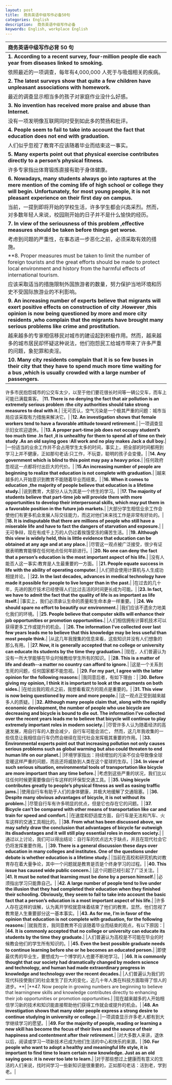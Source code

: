 ```yaml
---
layout: post
title:  商务英语中级写作必备50句
categories: English
description:  商务英语中级写作必备
keywords: English, workplace English
---
```


|商务英语中级写作必背 50 句|
|:--------------------------|
|**1. According to a recent survey, four-million people die each year from diseases linked to smoking.**|
|依照最近的一项调查，每年有4,000,000 人死于与吸烟相关的疾病。|
|**2. The latest surveys show that quite a few children have unpleasant associations with homework.**|
|最近的调查显示相当多的孩子对家庭作业没什么好感。|
|**3. No invention has received more praise and abuse than Internet.**|
|没有一项发明像互联网同时受到如此多的赞扬和批评。|
|**4. People seem to fail to take into account the fact that education does not end with graduation.**|
|人们似乎忽视了教育不应该随着毕业而结束这一事实。|
|**5. Many experts point out that physical exercise contributes directly to a person’s physical fitness.**|
|许多专家指出体育锻炼直接有助于身体健康。|
|**6. Nowadays, many students always go into raptures at the mere mention of the coming life of high school or college they will begin. Unfortunately, for most young people, it is not pleasant experience on their first day on campus.**|
|当前，一提到即将开始的学校生活，许多学生都会兴高采烈。然而，对多数年轻人来说，校园刚开始的日子并不是什么愉快的经历。|
|**7. In view of the seriousness of this problem ,effective measures should be taken before things get worse.**|
|考虑到问题的严重性，在事态进一步恶化之前，必须采取有效的措施。|
|**8. Proper measures must be taken to limit the number of foreign tourists and the great efforts should be made to protect local environment and history from the harmful effects of international tourism.|
|应该采取适当的措施限制外国旅游者的数量，努力保护当地环境和历史不受国际旅游业的不利影响。|
|**9. An increasing number of experts believe that migrants will exert positive effects on construction of city .However ,this opinion is now being questioned by more and more city residents ,who complain that the migrants have brought many serious problems like crime and prostitution.**|
|越来越多的专家相信移民对城市的建设起到积极作用。然而，越来越多的城市居民却怀疑这种说法，他们抱怨民工给城市带来了许多严重的问题，象犯罪和卖淫。|
|**10. Many city residents complain that it is so few buses in their city that they have to spend much more time waiting for a bus ,which is usually crowded with a large number of passengers.**|
许多市民抱怨城市的公交车太少，以至于他们要花很长时间等一辆公交车，而车上可能已满载乘客。
|**11. There is no denying the fact that air pollution is an extremely serious problem :the city authorities should take strong measures to deal with it.**|
|无可否认，空气污染是一个极其严重的问题：城市当局应该采取有力措施来解决它。|
|**12. An investigation shows that female workers tend to have a favorable attitude toward retirement.**|
|一项调查显示妇女欢迎退休。|
|**13. A proper part-time job does not occupy student’s too much time .In fact ,it is unhealthy for them to spend all of time on their study .As an old saying goes :All work and no play makes Jack a dull boy.**|
|一份适当的业余工作并不会占用学生太多的时间，事实上，把全部的时间都用到学习上并不健康，正如那句老话:只工作，不玩耍，聪明的孩子会变傻。|
|**14. Any government which is blind to this point may pay a heavy price.**|
|任何政府忽视这一点都将付出巨大的代价。|
|**15.An increasing number of people are beginning to realize that education is not complete with graduation.**|
|越来越多的人开始意识到教育不能随着毕业而结束。|
|**16. When it comes to education ,the majority of people believe that education is a lifetime study.**|
|说到教育，大部分人认为其是一个终生的学习。|
|**17. The majority of students believe that part-time job will provide them with more opportunities to develop their interpersonal skills, which may put them in a favorable position in the future job markets.**|
|大部分学生相信业余工作会使他们有更多机会发展人际交往能力，而这对他们未来找工作是非常有好处的。|
|**18. It is indisputable that there are millions of people who still have a miserable life and have to fact the dangers of starvation and exposure.**|
|无可争辩，现在有成千上万的人仍过着挨饿受冻的痛苦生活。|
|**19. Although this view is widely held, this is little evidence that education can be obtained at any age and at any place.**|
|尽管这一观点被广泛接受，很少有证据表明教育能够在任何地点任何年龄进行。|
|**20. No one can deny the fact that a person’s education is the most important aspect of his life.**|
|没有人能否人这一事实:教育是人生最重要的一方面。|
|**21. People equate success in life with the ability of operating computer.**|
|人们把会使用计算机与人生成功相提并论。|
|**22. In the last decades, advances in medical technology have made it possible for people to live longer than in the past.**|
|在过去的几十年，先进的医疗技术已经使得人们比过去活的时间更长成为可能。|
|**23. In fact, we have to admit the fact that the quality of life is as important as life itself.**|
|事实上，我们必须承认生命的质量和生命本身一样重要。|
|**24. We should spare no effort to beautify our environment.**|
|我们应该不遗余力地美化我们的环境。|
|**25. People believe that computer skills will enhance their job opportunities or promotion opportunities.**|
|人们相信拥有计算机技术可以获得更多工作或提升的机会。|
|**26. The information I’ve collected over last few years leads me to believe that this knowledge may be less useful than most people think.**|
|从这几年我搜集的信息来看，这些知识并没有人们想象的那么有用。|
|**27. Now, it is generally accepted that no college or university can educate its students by the time they graduation.**|
|现在，人们普遍认为没有一所大学能够在毕业时候教给学生所有的知识。|
|**28. This is a matter of life and death--a matter no country can afford to ignore.**|
|这是一个关系到生死的问题，任何国家都不能忽视。|
|**29. For my part, I agree with the latter opinion for the following reasons:**|
|我同意后者，有如下理由：|
|**30. Before giving my opinion, I think it is important to look at the arguments on both sides.**|
|在给出我的观点之前，我想看看双方的观点是重要的。|
|**31. This view is now being questioned by more and more people.**|
|这一观点正受到越来越多人的质疑。|
|**32. Although many people claim that, along with the rapidly economic development, the number of people who use bicycle are decreasing and bicycle is bound to die out. The information I’ve collected over the recent years leads me to believe that bicycle will continue to play extremely important roles in modern society.**|
|尽管许多人认为随着经济的高速发展，用自行车的人数会减少，自行车可能会消亡， 然而，这几年我收集的一些信息让我相信自行车仍然会继续在现代社会发挥极其重要的作用。|
|**33. Environmental experts point out that increasing pollution not only causes serious problems such as global warming but also could threaten to end human life on our planet.**|
|环境学家指出：持续增加的污染不仅会导致像全球变暖这样严重的问题，而且还将威胁到人类在这个星球的生存。|
|**34. In view of such serious situation, environmental tools of transportation like bicycle are more important than any time before.**|
|考虑到这些严重的状况，我们比以往任何时候更需要像自行车这样的环保型交通工具。|
|**35. Using bicycle contributes greatly to people’s physical fitness as well as easing traffic jams.**|
|使用自行车有助于人们的身体健康，并极大地缓解了交通阻塞。|
|**36. Despite many obvious advantages of bicycle, it is not without its problem.**|
|尽管自行车有许多明显的优点，但是它也存在它的问题。|
|**37. Bicycle can’t be compared with other means of transportation like car and train for speed and comfort.**|
|在速度和舒适度方面，自行车是无法和汽车、火车这样的交通工具相比的。|
|**38. From what has been discussed above, we may safely draw the conclusion that advantages of bicycle far outweigh its disadvantages and it will still play essential roles in modern society.**|
|通过以上讨论，我们可以得出结论：自行车的优点远大于缺点，并且在现代社会它仍将发挥重要作用。|
|**39. There is a general discussion these days over education in many colleges and institutes. One of the questions under debate is whether education is a lifetime study.**|
|当前在高校和研究机构对教育存在着大量争论，其中一个问题就是教育是否是个终身学习的过程。|
|**40. This issue has caused wide public concern.**|
|这个问题已经引起了广泛关注。|
|**41. It must be noted that learning must be done by a person himself.**|
|必须指出学习只能靠自己。|
|**42. A large number of people tend to live under the illusion that they had completed their education when they finished their schooling. Obviously, they seem to fail to take into account the basic fact that a person’s education is a most important aspect of his life.**|
|许多人存在这样的误解，认为离开学校就意味着结束了他们的教育。显然，他们忽视了教育是人生重要部分这一基本事实。|
|**43. As for me, I’m in favor of the opinion that education is not complete with graduation, for the following reasons:**|
|就我而言，我同意教育不应该随着毕业而结束的观点，有以下原因：|
|**44. It is commonly accepted that no college or university can educate its students by the time they graduate.**|
|人们普遍认为高校是不可能在毕业的时候教会他们的学生所有知识的。|
|**45. Even the best possible graduate needs to continue learning before she or he becomes an educated person.**|
|即使最优秀的毕业生，要想成为一个博学的人也要不断地学习。|
|**46. It is commonly thought that our society had dramatically changed by modern science and technology, and human had made extraordinary progress in knowledge and technology over the recent decades.**|
|人们普遍认为我们的现代科技使我们的社会发生了巨大的变化，近几十年人类在科技方面取得了惊人的进步。**|
|**47. Now people in growing numbers are beginning to believe that learningnew skills and knowledge contributes directly to enhancing their job opportunities or promotion opportunities.|
|现在越来越多的人开始相信学习新的技术和知识能直接帮助他们获得工作就会或提升的机会。|
|**48. An investigation shows that many older people express a strong desire to continue studying in university or college.**|
|一项调查显示许多老人都有到大学继续学习的愿望。|
|**49. For the majority of people, reading or learning a new skill has become the focus of their lives and the source of their happiness and contentment after their retirement.**|
|对大多数人来讲，退休以后，阅读或学习一项新技术已成为他们生活的中心和快乐的来源。|
|**50. For people who want to adopt a healthy and meaningful life style, it is important to find time to learn certain new knowledge. Just as an old saying goes: it is never too late to learn.**|
|对于那些想过上健康而有意义的生活的人们来说，找时间学习一些新知识是很重要的，正如那句老话：活到老，学到老。|


----------------------------------
